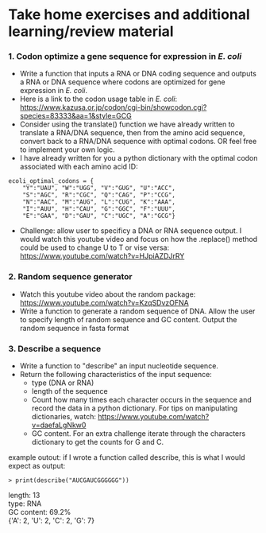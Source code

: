 # Take home exercises and additional learning/review material

### 1. Codon optimize a gene sequence for expression in *E. coli*
* Write a function that inputs a RNA or DNA coding sequence and outputs a RNA or DNA sequence where codons are optimized for gene expression in *E. coli*. 
* Here is a link to the codon usage table in *E. coli*: https://www.kazusa.or.jp/codon/cgi-bin/showcodon.cgi?species=83333&aa=1&style=GCG
* Consider using the translate() function we have already written to translate a RNA/DNA sequence, then from the amino acid sequence, convert back to a RNA/DNA sequence with optimal codons. OR feel free to implement your own logic. 
* I have already written for you a python dictionary with the optimal codon associated with each amino acid ID:

```
ecoli_optimal_codons = {
    "Y":"UAU", "W":"UGG", "V":"GUG", "U":"ACC",
    "S":"AGC", "R":"CGC", "Q":"CAG", "P":"CCG",
    "N":"AAC", "M":"AUG", "L":"CUG", "K":"AAA",
    "I":"AUU", "H":"CAU", "G":"GGC", "F":"UUU",
    "E":"GAA", "D":"GAU", "C":"UGC", "A":"GCG"}
```

* Challenge: allow user to specificy a DNA or RNA sequence output. I would watch this youtube video and focus on how the .replace() method could be used to change U to T or vise versa:
https://www.youtube.com/watch?v=HJpiAZDJrRY



### 2. Random sequence generator
* Watch this youtube video about the random package: https://www.youtube.com/watch?v=KzqSDvzOFNA
* Write a function to generate a random sequence of DNA. Allow the user to specify length of random sequence and GC content. Output the random sequence in fasta format


### 3. Describe a sequence
* Write a function to "describe" an input nucleotide sequence.
* Return the following characteristics of the input sequence:
    - type (DNA or RNA)
    - length of the sequence
    - Count how many times each character occurs in the sequence and record the data in a python dictionary. For tips on manipulating dictionaries, watch: https://www.youtube.com/watch?v=daefaLgNkw0
    - GC content. For an extra challenge iterate through the characters dictionary to get the counts for G and C. 

example outout:
if I wrote a function called describe,  this is what I would expect as output:

```> print(describe("AUCGAUCGGGGGG"))```

length: 13\
type: RNA\
GC content: 69.2%\
{'A': 2, 'U': 2, 'C': 2, 'G': 7}
